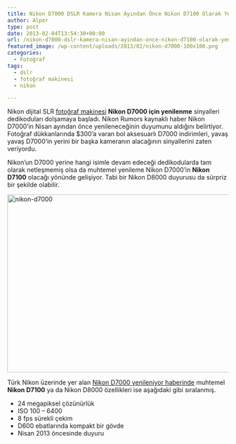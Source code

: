 ```yaml
---
title: Nikon D7000 DSLR Kamera Nisan Ayından Önce Nikon D7100 Olarak Yenilenebilir
author: Alper
type: post
date: 2013-02-04T13:54:30+00:00
url: /nikon-d7000-dslr-kamera-nisan-ayindan-once-nikon-d7100-olarak-yenilenebilir/
featured_image: /wp-content/uploads/2013/02/nikon-d7000-100x100.png
categories:
  - Fotoğraf
tags:
  - dslr
  - fotoğraf makinesi
  - nikon

---
```

Nikon dijital SLR [fotoğraf makinesi][1] **Nikon D7000 için yenilenme** sinyalleri dedikoduları dolşamaya başladı. Nikon Rumors kaynaklı haber Nikon D7000&#8217;in Nisan ayından önce yenileneceğinin duyumunu aldığını belirtiyor. Fotoğraf dükkanlarında $300&#8217;a varan bol aksesuarlı D7000 indirimleri, yavaş yavaş D7000&#8217;in yerini bir başka kameranın alacağının sinyallerini zaten veriyordu.

Nikon&#8217;un D7000 yerine hangi isimle devam edeceği dedikodularda tam olarak netleşmemiş olsa da muhtemel yenileme Nikon D7000&#8217;in **Nikon D7100** olacağı yönünde gelişiyor. Tabi bir Nikon D8000 duyurusu da sürpriz bir şekilde olabilir.

<img class="aligncenter size-full wp-image-11514" alt="nikon-d7000" src="https://www.murekkep.org/wp-content/uploads/2013/02/nikon-d7000.png" width="511" height="406" srcset="https://www.murekkep.org/wp-content/uploads/2013/02/nikon-d7000.png 511w, https://www.murekkep.org/wp-content/uploads/2013/02/nikon-d7000-400x317.png 400w, https://www.murekkep.org/wp-content/uploads/2013/02/nikon-d7000-50x39.png 50w, https://www.murekkep.org/wp-content/uploads/2013/02/nikon-d7000-125x100.png 125w, https://www.murekkep.org/wp-content/uploads/2013/02/nikon-d7000-251x200.png 251w, https://www.murekkep.org/wp-content/uploads/2013/02/nikon-d7000-383x305.png 383w" sizes="(max-width: 511px) 100vw, 511px" /> 

Türk Nikon üzerinde yer alan <a href="http://www.turknikon.com/nikon-d7000-nisan-ayindan-once-yenilenebilir-nikon-d400-d8000-veya-nikon-d7100-17672" target="_blank" class="broken_link">Nikon D7000 yenileniyor haberinde</a> muhtemel **Nikon D7100** ya da Nikon D8000 özellikleri ise aşağıdaki gibi sıralanmış.

  * 24 megapiksel çözünürlük
  * ISO 100 – 6400
  * 8 fps sürekli çekim
  * D600 ebatlarında kompakt bir gövde
  * Nisan 2013 öncesinde duyuru

 [1]: https://www.murekkep.org/kamera "fotoğraf makinesi"